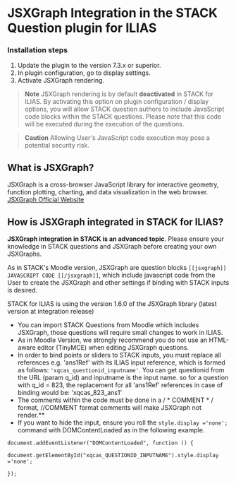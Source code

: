 # JSXGraph Integration in the STACK Question plugin for ILIAS

### Installation steps
1. Update the plugin to the version 7.3.x or superior.
2. In plugin configuration, go to display settings.
3. Activate JSXGraph rendering.

> **Note** JSXGraph rendering is by default **deactivated** in STACK for ILIAS. By activating this option on plugin configuration / display options, you will allow STACK question authors to include JavaScript code blocks within the STACK questions. Please note that this code will be executed during the execution of the questions.

> **Caution** Allowing User's JavaScript code execution may pose a potential security risk.

## What is JSXGraph?
JSXGraph is a cross-browser JavaScript library for interactive geometry, function plotting, charting, and data visualization in the web browser.
[JSXGraph Official Website](http://jsxgraph.uni-bayreuth.de/wp/index.html)

## How is JSXGraph integrated in STACK for ILIAS?
**JSXGraph integration in STACK is an advanced topic**. Please ensure your knowledge in STACK questions and JSXGraph before creating your own JSXGraphs.

As in STACK's Moodle version, JSXGraph are question blocks ``[[jsxgraph]] JAVASCRIPT CODE [[/jsxgraph]]``, which include javascript code from the User to create the JSXGraph and other settings if binding with STACK inputs is desired.

STACK for ILIAS is using the version 1.6.0 of the JSXGraph library (latest version at integration release)
* You can import STACK Questions from Moodle which includes JSXGraph, those questions will require small changes to work in ILIAS.
* As in Moodle Version, we strongly recommend you do not use an HTML-aware editor (TinyMCE) when editing JSXGraph questions. 
* In order to bind points or sliders to STACK inputs, you must replace all references e.g. 'ans1Ref' with its ILIAS input reference, which is formed as follows: ```'xqcas_questionid_inputname'```. You can get questionid from the URL (param q_id) and inputname is the input name. so for a question with q_id = 823, the replacement for all 'ans1Ref' references in case of binding would be: 'xqcas_823_ans1'
* The comments within the code must be done in a / * COMMENT * / format, //COMMENT format comments will make JSXGraph not render.**
* If you want to hide the input, ensure you roll the ``style.display ='none';`` command with DOMContentLoaded as in the following example.

``document.addEventListener("DOMContentLoaded", function () {``

``document.getElementById("xqcas_QUESTIONID_INPUTNAME").style.display ='none';``

``});``

